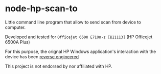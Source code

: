 # node-hp-scan-to

Little command line program that allow to send scan from device to computer.

Developed and tested for `Officejet 6500 E710n-z [B21113]` (HP Officejet 6500A Plus)

For this purpose, the orignal HP Windows application's interaction with the device has been [reverse engineered](protocol_doc/index.md)

This project is not endorsed by nor affiliated with HP.